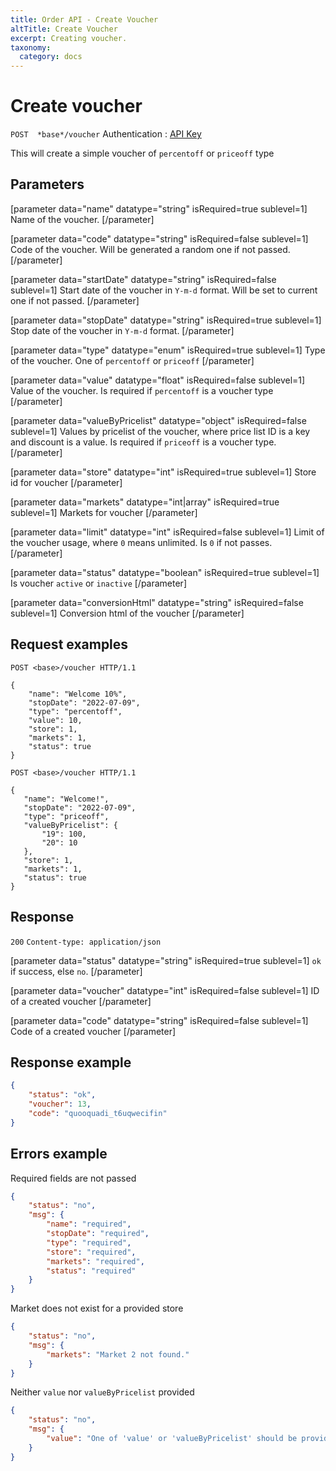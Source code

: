 ```yaml
---
title: Order API - Create Voucher
altTitle: Create Voucher
excerpt: Creating voucher.
taxonomy:
  category: docs
---
```


# Create voucher

`POST  *base*/voucher`
Authentication : [API Key](/api-references/api-intro#authentication)

This will create a simple voucher of `percentoff` or `priceoff` type

## Parameters

[parameter data="name" datatype="string" isRequired=true sublevel=1]
Name of the voucher.
[/parameter]

[parameter data="code" datatype="string" isRequired=false sublevel=1]
Code of the voucher. Will be generated a random one if not passed.
[/parameter]

[parameter data="startDate" datatype="string" isRequired=false sublevel=1]
Start date of the voucher in `Y-m-d` format. Will be set to current one if not passed.
[/parameter]

[parameter data="stopDate" datatype="string" isRequired=true sublevel=1]
Stop date of the voucher in `Y-m-d` format.
[/parameter]

[parameter data="type" datatype="enum" isRequired=true sublevel=1]
Type of the voucher. One of `percentoff` or `priceoff`
[/parameter]

[parameter data="value" datatype="float" isRequired=false sublevel=1]
Value of the voucher. Is required if `percentoff` is a voucher type
[/parameter]

[parameter data="valueByPricelist" datatype="object" isRequired=false sublevel=1]
Values by pricelist of the voucher, where price list ID is a key and discount is a value. Is required if `priceoff` is a voucher type.
[/parameter]

[parameter data="store" datatype="int" isRequired=true sublevel=1]
Store id for voucher
[/parameter]

[parameter data="markets" datatype="int|array" isRequired=true sublevel=1]
Markets for voucher 
[/parameter]

[parameter data="limit" datatype="int" isRequired=false sublevel=1]
Limit of the voucher usage, where `0` means unlimited. Is `0` if not passes.
[/parameter]

[parameter data="status" datatype="boolean" isRequired=true sublevel=1]
Is voucher `active` or `inactive`
[/parameter]

[parameter data="conversionHtml" datatype="string" isRequired=false sublevel=1]
Conversion html of the voucher
[/parameter]

## Request examples

```http
POST <base>/voucher HTTP/1.1

{
    "name": "Welcome 10%",
    "stopDate": "2022-07-09",
    "type": "percentoff",
    "value": 10,
    "store": 1,
    "markets": 1,
    "status": true
}
```

```http
POST <base>/voucher HTTP/1.1

{
   "name": "Welcome!",
   "stopDate": "2022-07-09",
   "type": "priceoff",
   "valueByPricelist": {
       "19": 100,
       "20": 10
   },
   "store": 1,
   "markets": 1,
   "status": true
}
```

<!--
```eval_rst
.. _order-api-create-voucher-response:
```
-->

## Response

`200` `Content-type: application/json`

[parameter data="status" datatype="string" isRequired=true sublevel=1]
``ok`` if success, else ``no``.
[/parameter]

[parameter data="voucher" datatype="int" isRequired=false sublevel=1]
ID of a created voucher
[/parameter]

[parameter data="code" datatype="string" isRequired=false sublevel=1]
Code of a created voucher
[/parameter]

## Response example

```json
{
    "status": "ok",
    "voucher": 13,
    "code": "quooquadi_t6uqwecifin"
}
```
## Errors example

Required fields are not passed
```json
{
    "status": "no",
    "msg": {
        "name": "required",
        "stopDate": "required",
        "type": "required",
        "store": "required",
        "markets": "required",
        "status": "required"
    }
}
```

Market does not exist for a provided store
```json
{
    "status": "no",
    "msg": {
        "markets": "Market 2 not found."
    }
}
```

Neither `value` nor `valueByPricelist` provided

```json
{
    "status": "no",
    "msg": {
        "value": "One of 'value' or 'valueByPricelist' should be provided."
    }
}
```
